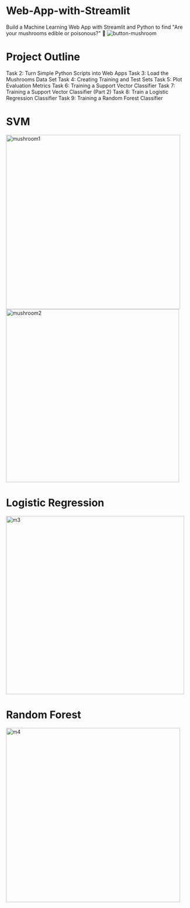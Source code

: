 # Web-App-with-Streamlit
Build a Machine Learning Web App with Streamlit and Python to find "Are your mushrooms edible or poisonous?" 🍄
![button-mushroom](https://user-images.githubusercontent.com/71408369/124997137-233d7800-e018-11eb-940e-58f4e0f30232.jpg)

# Project Outline 
Task 2: Turn Simple Python Scripts into Web Apps
Task 3: Load the Mushrooms Data Set
Task 4: Creating Training and Test Sets
Task 5: Plot Evaluation Metrics
Task 6: Training a Support Vector Classifier
Task 7: Training a Support Vector Classifier (Part 2)
Task 8: Train a Logistic Regression Classifier
Task 9: Training a Random Forest Classifier

# SVM

<img width="476" alt="mushroom1" src="https://user-images.githubusercontent.com/71408369/124996918-cb9f0c80-e017-11eb-85d3-ea522b73408f.png">
<img width="473" alt="mushroom2" src="https://user-images.githubusercontent.com/71408369/124996923-ccd03980-e017-11eb-91b0-92e256891e0a.png">


# Logistic Regression
<img width="487" alt="m3" src="https://user-images.githubusercontent.com/71408369/124996905-c641c200-e017-11eb-9d6e-ddf51011c3bb.png">

# Random Forest
<img width="476" alt="m4" src="https://user-images.githubusercontent.com/71408369/124996913-c9d54900-e017-11eb-885b-ce13520f37da.png">

